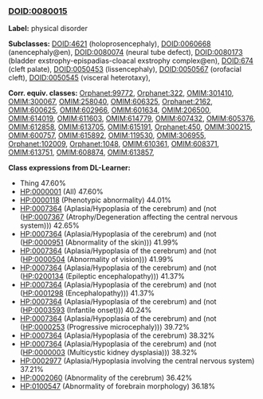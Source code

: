 
### [DOID:0080015](http://purl.obolibrary.org/obo/DOID_0080015)
**Label:** physical disorder

**Subclasses:** [DOID:4621](http://purl.obolibrary.org/obo/DOID_4621) (holoprosencephaly), [DOID:0060668](http://purl.obolibrary.org/obo/DOID_0060668) (anencephaly@en), [DOID:0080074](http://purl.obolibrary.org/obo/DOID_0080074) (neural tube defect), [DOID:0080173](http://purl.obolibrary.org/obo/DOID_0080173) (bladder exstrophy-epispadias-cloacal exstrophy complex@en), [DOID:674](http://purl.obolibrary.org/obo/DOID_674) (cleft palate), [DOID:0050453](http://purl.obolibrary.org/obo/DOID_0050453) (lissencephaly), [DOID:0050567](http://purl.obolibrary.org/obo/DOID_0050567) (orofacial cleft), [DOID:0050545](http://purl.obolibrary.org/obo/DOID_0050545) (visceral heterotaxy), 

**Corr. equiv. classes:** [Orphanet:99772](http://www.orpha.net/ORDO/Orphanet_99772), [Orphanet:322](http://www.orpha.net/ORDO/Orphanet_322), [OMIM:301410](http://purl.obolibrary.org/obo/OMIM_301410), [OMIM:300067](http://purl.obolibrary.org/obo/OMIM_300067), [OMIM:258040](http://purl.obolibrary.org/obo/OMIM_258040), [OMIM:606325](http://purl.obolibrary.org/obo/OMIM_606325), [Orphanet:2162](http://www.orpha.net/ORDO/Orphanet_2162), [OMIM:600625](http://purl.obolibrary.org/obo/OMIM_600625), [OMIM:602966](http://purl.obolibrary.org/obo/OMIM_602966), [OMIM:601634](http://purl.obolibrary.org/obo/OMIM_601634), [OMIM:206500](http://purl.obolibrary.org/obo/OMIM_206500), [OMIM:614019](http://purl.obolibrary.org/obo/OMIM_614019), [OMIM:611603](http://purl.obolibrary.org/obo/OMIM_611603), [OMIM:614779](http://purl.obolibrary.org/obo/OMIM_614779), [OMIM:607432](http://purl.obolibrary.org/obo/OMIM_607432), [OMIM:605376](http://purl.obolibrary.org/obo/OMIM_605376), [OMIM:612858](http://purl.obolibrary.org/obo/OMIM_612858), [OMIM:613705](http://purl.obolibrary.org/obo/OMIM_613705), [OMIM:615191](http://purl.obolibrary.org/obo/OMIM_615191), [Orphanet:450](http://www.orpha.net/ORDO/Orphanet_450), [OMIM:300215](http://purl.obolibrary.org/obo/OMIM_300215), [OMIM:600757](http://purl.obolibrary.org/obo/OMIM_600757), [OMIM:615892](http://purl.obolibrary.org/obo/OMIM_615892), [OMIM:119530](http://purl.obolibrary.org/obo/OMIM_119530), [OMIM:306955](http://purl.obolibrary.org/obo/OMIM_306955), [Orphanet:102009](http://www.orpha.net/ORDO/Orphanet_102009), [Orphanet:1048](http://www.orpha.net/ORDO/Orphanet_1048), [OMIM:610361](http://purl.obolibrary.org/obo/OMIM_610361), [OMIM:608371](http://purl.obolibrary.org/obo/OMIM_608371), [OMIM:613751](http://purl.obolibrary.org/obo/OMIM_613751), [OMIM:608874](http://purl.obolibrary.org/obo/OMIM_608874), [OMIM:613857](http://purl.obolibrary.org/obo/OMIM_613857), 

**Class expressions from DL-Learner:**

- Thing 47.60%
- [HP:0000001](http://purl.obolibrary.org/obo/HP_0000001) (All) 47.60%
- [HP:0000118](http://purl.obolibrary.org/obo/HP_0000118) (Phenotypic abnormality) 44.01%
- [HP:0007364](http://purl.obolibrary.org/obo/HP_0007364) (Aplasia/Hypoplasia of the cerebrum) and (not ([HP:0007367](http://purl.obolibrary.org/obo/HP_0007367) (Atrophy/Degeneration affecting the central nervous system))) 42.65%
- [HP:0007364](http://purl.obolibrary.org/obo/HP_0007364) (Aplasia/Hypoplasia of the cerebrum) and (not ([HP:0000951](http://purl.obolibrary.org/obo/HP_0000951) (Abnormality of the skin))) 41.99%
- [HP:0007364](http://purl.obolibrary.org/obo/HP_0007364) (Aplasia/Hypoplasia of the cerebrum) and (not ([HP:0000504](http://purl.obolibrary.org/obo/HP_0000504) (Abnormality of vision))) 41.99%
- [HP:0007364](http://purl.obolibrary.org/obo/HP_0007364) (Aplasia/Hypoplasia of the cerebrum) and (not ([HP:0200134](http://purl.obolibrary.org/obo/HP_0200134) (Epileptic encephalopathy))) 41.37%
- [HP:0007364](http://purl.obolibrary.org/obo/HP_0007364) (Aplasia/Hypoplasia of the cerebrum) and (not ([HP:0001298](http://purl.obolibrary.org/obo/HP_0001298) (Encephalopathy))) 41.37%
- [HP:0007364](http://purl.obolibrary.org/obo/HP_0007364) (Aplasia/Hypoplasia of the cerebrum) and (not ([HP:0003593](http://purl.obolibrary.org/obo/HP_0003593) (Infantile onset))) 40.24%
- [HP:0007364](http://purl.obolibrary.org/obo/HP_0007364) (Aplasia/Hypoplasia of the cerebrum) and (not ([HP:0000253](http://purl.obolibrary.org/obo/HP_0000253) (Progressive microcephaly))) 39.72%
- [HP:0007364](http://purl.obolibrary.org/obo/HP_0007364) (Aplasia/Hypoplasia of the cerebrum) 38.32%
- [HP:0007364](http://purl.obolibrary.org/obo/HP_0007364) (Aplasia/Hypoplasia of the cerebrum) and (not ([HP:0000003](http://purl.obolibrary.org/obo/HP_0000003) (Multicystic kidney dysplasia))) 38.32%
- [HP:0002977](http://purl.obolibrary.org/obo/HP_0002977) (Aplasia/Hypoplasia involving the central nervous system) 37.21%
- [HP:0002060](http://purl.obolibrary.org/obo/HP_0002060) (Abnormality of the cerebrum) 36.42%
- [HP:0100547](http://purl.obolibrary.org/obo/HP_0100547) (Abnormality of forebrain morphology) 36.18%


